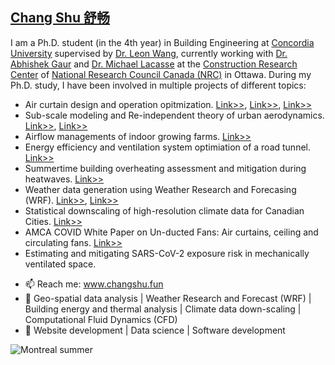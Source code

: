## [Chang Shu 舒畅](https://www.changshu.fun/)
I am a Ph.D. student (in the 4th year) in Building Engineering at [Concordia University](https://www.concordia.ca/) supervised by [Dr. Leon Wang](https://users.encs.concordia.ca/~leonwang/moodle/), currently working with [Dr. Abhishek Gaur](https://nrc.canada.ca/en/corporate/contact-us/nrc-directory-science-professionals/abhishek-gaur) and [Dr. Michael Lacasse](https://nrc.canada.ca/en/corporate/contact-us/nrc-directory-science-professionals/michael-lacasse) at the [Construction Research Center](https://nrc.canada.ca/en/research-development/research-collaboration/research-centres/construction-research-centre) of [National Research Council Canada (NRC)](https://nrc.canada.ca/en) in Ottawa.
During my Ph.D. study, I have been involved in multiple projects of different topics:

* Air curtain design and operation opitmization. [Link>>](https://doi.org/10.1016/j.buildenv.2019.106582), [Link>>](https://doi.org/10.1016/j.jweia.2020.104265), [Link>>](https://users.encs.concordia.ca/~leonwang/moodle/mod/book/view.php?id=15&chapterid=12)
* Sub-scale modeling and Re-independent theory of urban aerodynamics. [Link>>](https://doi.org/10.1016/j.jweia.2020.104232), [Link>>](https://users.encs.concordia.ca/~leonwang/moodle/mod/book/view.php?id=15&chapterid=17)
* Airflow managements of indoor growing farms. [Link>>](https://users.encs.concordia.ca/~leonwang/moodle/mod/book/view.php?id=15&chapterid=18)
* Energy efficiency and ventilation system optimiation of a road tunnel. [Link>>](https://www.researchgate.net/publication/332604923_Deep_Learning_of_a_Real_Road_Tunnel_Energy_Demand_Using_Recurrent_Neural_Networks)
* Summertime building overheating assessment and mitigation during heatwaves. [Link>>](https://users.encs.concordia.ca/~cube/index.html#)
* Weather data generation using Weather Research and Forecasing (WRF). [Link>>](https://doi.org/10.1016/j.uclim.2020.100737), [Link>>](https://ams.confex.com/ams/101ANNUAL/meetingapp.cgi/Paper/379898)
* Statistical downscaling of high-resolution climate data for Canadian Cities. [Link>>](https://ams.confex.com/ams/101ANNUAL/meetingapp.cgi/Paper/379904)
* AMCA COVID White Paper on Un-ducted Fans: Air curtains, ceiling and circulating fans. [Link>>](https://www.amca.org/assets/resources/public/assets/uploads/FINAL--_AMCA_Annual_Meeting_-_COVID_Session.pdf)
* Estimating and mitigating SARS-CoV-2 exposure risk in mechanically ventilated space.

- 📫 Reach me: www.changshu.fun
- 🔭 Geo-spatial data analysis | Weather Research and Forecast (WRF) | Building energy and thermal analysis | Climate data down-scaling | Computational Fluid Dynamics (CFD)
- 🌱 Website development | Data science | Software development

![Montreal summer](https://www.changshu.fun/images/T_Montrealfast.gif)
<!--
**chang769/chang769** is a ✨ _special_ ✨ repository because its `README.md` (this file) appears on your GitHub profile.

Here are some ideas to get you started:
![Airflow pattern of a neighbourhood community in Langfang](https://www.changshu.fun/images/airflowcommunity.gif)
![Smoke spread in an educational building](https://changshu.fun/images/image30.gif)

- 🔭 I’m currently working on ...
- 🌱 I’m currently learning ...
- 👯 I’m looking to collaborate on ...
- 🤔 I’m looking for help with ...
- 💬 Ask me about ...
- 📫 How to reach me: ...
- 😄 Pronouns: ...
- ⚡ Fun fact: ...
-->
